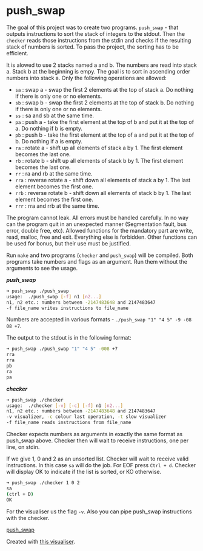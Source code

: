 # push_swap

The goal of this project was to create two programs. ```push_swap``` - that outputs instructions to sort the stack of integers to the stdout. Then the ```checker``` reads those instructions from the stdin and checks if the resulting stack of numbers is sorted. To pass the project, the sorting has to be efficient.

It is alowed to use 2 stacks named a and b. The numbers are read into stack a. Stack b at the beginning is empy. The goal is to sort in ascending order numbers into stack a. Only the following operations are allowed:
- ```sa``` : swap a - swap the first 2 elements at the top of stack a. Do nothing if there is only one or no elements.
- ```sb``` : swap b - swap the first 2 elements at the top of stack b. Do nothing if there is only one or no elements.
- ```ss``` : sa and sb at the same time.
- ```pa``` : push a - take the first element at the top of b and put it at the top of a. Do nothing if b is empty.
- ```pb``` : push b - take the first element at the top of a and put it at the top of b. Do nothing if a is empty.
- ```ra``` : rotate a - shift up all elements of stack a by 1. The first element becomes the last one.
- ```rb``` : rotate b - shift up all elements of stack b by 1. The first element becomes the last one.
- ```rr``` : ra and rb at the same time.
- ```rra``` : reverse rotate a - shift down all elements of stack a by 1. The last element becomes the first one.
- ```rrb``` : reverse rotate b - shift down all elements of stack b by 1. The last element becomes the first one.
- ```rrr``` : rra and rrb at the same time.

The program cannot leak. All errors must be handled carefully. In no way can the program quit in an unexpected manner (Segmentation fault, bus error, double free, etc). Allowed functions for the mandatory part are write, read, malloc, free and exit. Everything else is forbidden. Other functions can be used for bonus, but their use must be justified.

Run ```make``` and two programs (```checker``` and ```push_swap```) will be compiled. Both programs take numbers and flags as an argument. Run them without the arguments to see the usage.

***push_swap***

```bash
➜ push_swap ./push_swap
usage:	./push_swap [-f] n1 [n2...]
n1, n2 etc.: numbers between -2147483648 and 2147483647
-f file_name writes instructions to file_name
```

Numbers are accepted in various formats - ```./push_swap "1" "4 5" -9 -08 08 +7```.

The output to the stdout is in the following format:
```bash
➜ push_swap ./push_swap "1" "4 5" -008 +7
rra
rra
pb
ra
pa
```

***checker***

```bash
➜ push_swap ./checker
usage:	./checker [-v] [-c] [-f] n1 [n2...]
n1, n2 etc.: numbers between -2147483648 and 2147483647
-v visualizer, -c colour last operation, -t slow visualizer
-f file_name reads instructions from file_name
```

Checker expects numbers as arguments in exactly the same format as push_swap above. Checker then will wait to receive instructions, one per line, on stdin.

If we give 1, 0 and 2 as an unsorted list. Checker will wait to receive valid instructions. In this case ```sa``` will do the job. For EOF press ```Ctrl + d```. Checker will display OK to indicate if the list is sorted, or KO otherwise.

```bash
➜ push_swap ./checker 1 0 2
sa
(ctrl + D)
OK
```

For the visualiser us the flag ```-v```. Also you can pipe push_swap instructions with the checker.

 [push_swap](https://github.com/sharvas/push_swap/raw/master/images/ps_vis_1.gif)

Created with [this visualiser](https://github.com/o-reo/push_swap_visualizer).
<!--stackedit_data:
eyJoaXN0b3J5IjpbLTY1Nzc4Mzc2OSwyNDY4OTQxMTEsLTMwMz
YwOTg1OCw5MzExMjE3NzYsLTc0ODAxMzc4MSw2MDcyODE3MDVd
fQ==
-->